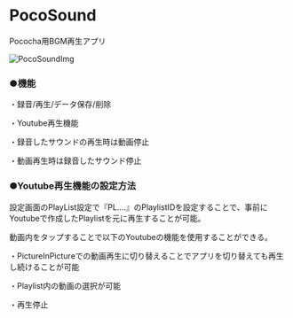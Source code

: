 # PocoSound
Pococha用BGM再生アプリ

![PocoSoundImg](https://user-images.githubusercontent.com/20402703/112710134-45483a00-8f02-11eb-8855-3afd60060255.PNG)


### ●機能
・録音/再生/データ保存/削除

・Youtube再生機能

・録音したサウンドの再生時は動画停止

・動画再生時は録音したサウンド停止


### ●Youtube再生機能の設定方法
設定画面のPlayList設定で『PL....』のPlaylistIDを設定することで、事前にYoutubeで作成したPlaylistを元に再生することが可能。

動画内をタップすることで以下のYoutubeの機能を使用することができる。

・PictureInPictureでの動画再生に切り替えることでアプリを切り替えても再生し続けることが可能

・Playlist内の動画の選択が可能

・再生停止
